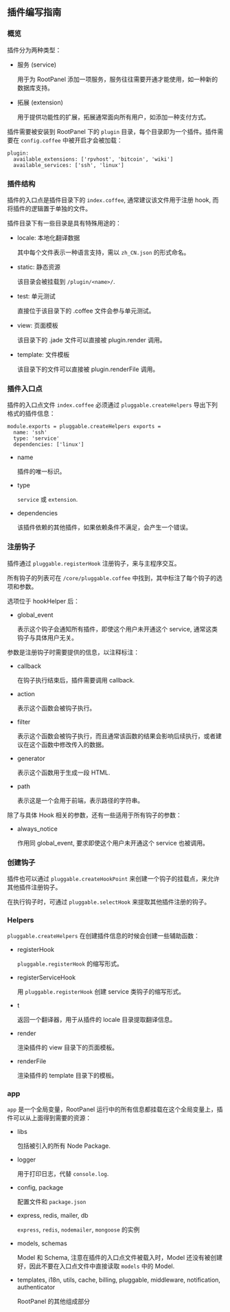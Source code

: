 ## 插件编写指南

### 概览
插件分为两种类型：

* 服务 (service)

    用于为 RootPanel 添加一项服务，服务往往需要开通才能使用，如一种新的数据库支持。

* 拓展 (extension)

    用于提供功能性的扩展，拓展通常面向所有用户，如添加一种支付方式。

插件需要被安装到 RootPanel 下的 `plugin` 目录，每个目录即为一个插件。插件需要在 `config.coffee` 中被开启才会被加载：

    plugin:
      available_extensions: ['rpvhost', 'bitcoin', 'wiki']
      available_services: ['ssh', 'linux']

### 插件结构
插件的入口点是插件目录下的 `index.coffee`, 通常建议该文件用于注册 hook, 而将插件的逻辑置于单独的文件。

插件目录下有一些目录是具有特殊用途的：

* locale: 本地化翻译数据

    其中每个文件表示一种语言支持，需以 `zh_CN.json` 的形式命名。

* static: 静态资源

    该目录会被挂载到 `/plugin/<name>/`.

* test: 单元测试

    直接位于该目录下的 .coffee 文件会参与单元测试。

* view: 页面模板

    该目录下的 .jade 文件可以直接被 plugin.render 调用。

* template: 文件模板

    该目录下的文件可以直接被 plugin.renderFile 调用。

### 插件入口点
插件的入口点文件 `index.coffee` 必须通过 `pluggable.createHelpers` 导出下列格式的插件信息：

    module.exports = pluggable.createHelpers exports =
      name: 'ssh'
      type: 'service'
      dependencies: ['linux']

* name

    插件的唯一标识。

* type

    `service` 或 `extension`.

* dependencies

    该插件依赖的其他插件，如果依赖条件不满足，会产生一个错误。

### 注册钩子
插件通过 `pluggable.registerHook` 注册钩子，来与主程序交互。

所有钩子的列表可在 `/core/pluggable.coffee` 中找到，其中标注了每个钩子的选项和参数。

选项位于 hookHelper 后：

* global_event

    表示这个钩子会通知所有插件，即使这个用户未开通这个 service, 通常这类钩子与具体用户无关。

参数是注册钩子时需要提供的信息，以注释标注：

* callback

    在钩子执行结束后，插件需要调用 callback.

* action

    表示这个函数会被钩子执行。

* filter

    表示这个函数会被钩子执行，而且通常该函数的结果会影响后续执行，或者建议在这个函数中修改传入的数据。

* generator

    表示这个函数用于生成一段 HTML.

* path

    表示这是一个会用于前端，表示路径的字符串。

除了与具体 Hook 相关的参数，还有一些适用于所有钩子的参数：

* always_notice

    作用同 global_event, 要求即使这个用户未开通这个 service 也被调用。

### 创建钩子
插件也可以通过 `pluggable.createHookPoint` 来创建一个钩子的挂载点，来允许其他插件注册钩子。

在执行钩子时，可通过 `pluggable.selectHook` 来提取其他插件注册的钩子。

### Helpers
`pluggable.createHelpers` 在创建插件信息的时候会创建一些辅助函数：

* registerHook

    `pluggable.registerHook` 的缩写形式。

* registerServiceHook

    用 `pluggable.registerHook` 创建 service 类钩子的缩写形式。

* t

    返回一个翻译器，用于从插件的 locale 目录提取翻译信息。

* render

    渲染插件的 view 目录下的页面模板。

* renderFile

    渲染插件的 template 目录下的模板。

### app
`app` 是一个全局变量，RootPanel 运行中的所有信息都挂载在这个全局变量上，插件可以从上面得到需要的资源：

* libs

    包括被引入的所有 Node Package.

* logger

    用于打印日志，代替 `console.log`.

* config, package

    配置文件和 `package.json`

* express, redis, mailer, db

    `express`, `redis`, `nodemailer`, `mongoose` 的实例

* models, schemas

    Model 和 Schema, 注意在插件的入口点文件被载入时，Model 还没有被创建好，因此不要在入口点文件中直接读取 `models` 中的 Model.

* templates, i18n, utils, cache, billing, pluggable, middleware, notification, authenticator

    RootPanel 的其他组成部分
